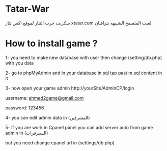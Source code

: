 # Tatar-War


سكربت حرب التتار لموقع اكس تتار xtatar.com لعبت المتصفح الشبيهه بترافيان

# How to install game ?
1- you need to make new database with user then change (setting/db.php) with you data


2- go to phpMyAdmin and in your database in sql tap past m.sql content in it


3- now open your game admin http://yourSite/AdminCP/login

username: ahmed2game@gmail.com

password: 123456

4- you can edit admin data in (المشرفين) 

5- if you are work in Cpanel panel you can add server auto from game admin in (السيرفرات)

but you need change cpanel url in (settings/db.php) 
